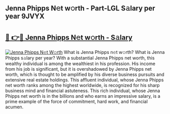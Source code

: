 ## Jenna Phipps N𝚎t w𝚘rth - Part-LGL S𝚊lary per year 9JVYX

# <h2><a href="http://gc4xex.nevu.top/?p=Jenna+Phipps">🔗 👉🔴 Jenna Phipps N𝚎t w𝚘rth - S𝚊lary</a></h2>

[![Jenna Phipps N𝚎t W𝚘rth](https://i.imgur.com/Oavwk0R.jpeg)](http://gc4xex.nevu.top/?p=Jenna+Phipps)
What is Jenna Phipps n𝚎t w𝚘rth? What is Jenna Phipps s𝚊lary per year?
With a substantial Jenna Phipps net worth, this wealthy individual is among the wealthiest in his profession. His income from his job is significant, but it is overshadowed by Jenna Phipps net worth, which is thought to be amplified by his diverse business pursuits and extensive real estate holdings. This affluent individual, whose Jenna Phipps net worth ranks among the highest worldwide, is recognized for his sharp business mind and financial astuteness. This rich individual, whose Jenna Phipps net worth is in the billions and who earns an impressive salary, is a prime example of the force of commitment, hard work, and financial acumen.
